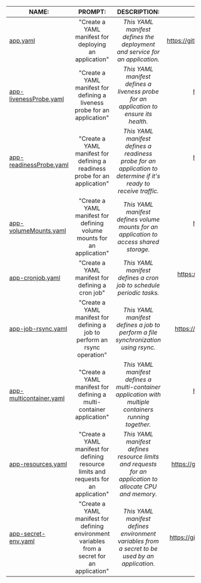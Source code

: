 | **NAME:**                                                                                                        	|                                          **PROMPT:**                                         	|                                                 **DESCRIPTION:**                                                 	|                                  **EXAMPLE:**                                  	|
|------------------------------------------------------------------------------------------------------------------	|:--------------------------------------------------------------------------------------------:	|:----------------------------------------------------------------------------------------------------------------:	|:------------------------------------------------------------------------------:	|
| [app.yaml](https://github.com/matvrus/yamls/blob/main/examples/app.yaml/app.yaml)                            	| "Create a YAML manifest for deploying an application"                                        	| _This YAML manifest defines the deployment and service for an application._                                      	|    https://github.com/matvrus/yamls/blob/main/examples/app.yamlyaml/app.yaml   	|
| [app-livenessProbe.yaml](https://raw.githubusercontent.com/matvrus/yamls/main/examples/app-livenessProbe.yaml)   	| "Create a YAML manifest for defining a liveness probe for an application"                    	| _This YAML manifest defines a liveness probe for an application to ensure its health._                           	|   https://github.com/matvrus/yamls/blob/main/examples/app-livenessProbe.yaml   	|
| [app-readinessProbe.yaml](https://raw.githubusercontent.com/matvrus/yamls/main/examples/app-readinessProbe.yaml) 	| "Create a YAML manifest for defining a readiness probe for an application"                   	| _This YAML manifest defines a readiness probe for an application to determine if it's ready to receive traffic._ 	|   https://github.com/matvrus/yamls/blob/main/examples/app-readinessProbe.yaml  	|
| [app-volumeMounts.yaml](https://raw.githubusercontent.com/matvrus/yamls/main/examples/app-volumeMounts.yaml)     	| "Create a YAML manifest for defining volume mounts for an application"                       	| _This YAML manifest defines volume mounts for an application to access shared storage._                          	|    https://github.com/matvrus/yamls/blob/main/examples/app-volumeMounts.yaml   	|
| [app-cronjob.yaml](https://raw.githubusercontent.com/matvrus/yamls/main/examples/app-cronjob.yaml)               	| "Create a YAML manifest for defining a cron job"                                             	| _This YAML manifest defines a cron job to schedule periodic tasks._                                              	| https://raw.githubusercontent.com/matvrus/yamls/main/examples/app-cronjob.yaml 	|
| [app-job-rsync.yaml](https://raw.githubusercontent.com/matvrus/yamls/main/examples/app-job-rsync.yaml)           	| "Create a YAML manifest for defining a job to perform an rsync operation"                    	| _This YAML manifest defines a job to perform a file synchronization using rsync._                                	|      https://github.com/matvrus/yamls/blob/main/examples/app-cronjob.yaml      	|
| [app-multicontainer.yaml](https://raw.githubusercontent.com/matvrus/yamls/main/examples/app-multicontainer.yaml) 	| "Create a YAML manifest for defining a multi-container application"                          	| _This YAML manifest defines a multi-container application with multiple containers running together._            	|   https://github.com/matvrus/yamls/blob/main/examples/app-multicontainer.yaml  	|
| [app-resources.yaml](https://raw.githubusercontent.com/matvrus/yamls/main/examples/app-resources.yaml)           	| "Create a YAML manifest for defining resource limits and requests for an application"        	| _This YAML manifest defines resource limits and requests for an application to allocate CPU and memory._         	|     https://github.com/matvrus/yamls/blob/main/examples/app-resources.yaml     	|
| [app-secret-env.yaml](https://raw.githubusercontent.com/matvrus/yamls/main/examples/app-secret-env.yaml)         	| "Create a YAML manifest for defining environment variables from a secret for an application" 	| _This YAML manifest defines environment variables from a secret to be used by an application._                   	|     https://github.com/matvrus/yamls/blob/main/examples/app-secret-env.yaml    	|